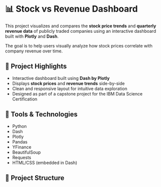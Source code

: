 # 📊 Stock vs Revenue Dashboard

This project visualizes and compares the **stock price trends** and **quarterly revenue data** of publicly traded companies using an interactive dashboard built with **Plotly** and **Dash**.

The goal is to help users visually analyze how stock prices correlate with company revenue over time.

## 🚀 Project Highlights

- Interactive dashboard built using **Dash by Plotly**
- Displays **stock prices** and **revenue trends** side-by-side
- Clean and responsive layout for intuitive data exploration
- Designed as part of a capstone project for the IBM Data Science Certification

## 🧰 Tools & Technologies

- Python  
- Dash  
- Plotly  
- Pandas  
- YFinance  
- BeautifulSoup  
- Requests  
- HTML/CSS (embedded in Dash)

## 📁 Project Structure


